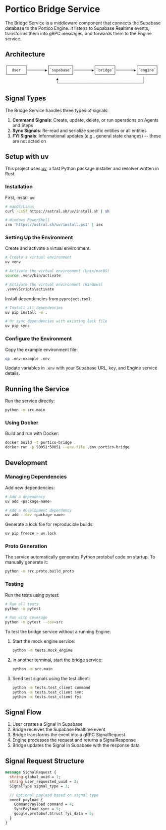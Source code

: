 # Portico Bridge Service

The Bridge Service is a middleware component that connects the Supabase database to the Portico Engine. It listens to Supabase Realtime events, transforms them into gRPC messages, and forwards them to the Engine service.

## Architecture

```
┌────────┐         ┌──────────┐         ┌────────┐         ┌────────┐
│  User  │────────▶│`supabase`│────────▶│`bridge`│────────▶│`engine`│
└────────┘         └──────────┘         └────────┘         └────────┘
                       ▲                                      │
                       └──────────────────────────────────────┘
```

## Signal Types

The Bridge Service handles three types of signals:

1. **Command Signals**: Create, update, delete, or run operations on Agents and Steps
2. **Sync Signals**: Re-read and serialize specific entities or all entities
3. **FYI Signals**: Informational updates (e.g., general state changes) -- these are not acted on

## Setup with uv

This project uses [uv](https://github.com/astral-sh/uv), a fast Python package installer and resolver written in Rust.

### Installation

First, install `uv`:

```bash
# macOS/Linux
curl -LsSf https://astral.sh/uv/install.sh | sh

# Windows PowerShell
irm 'https://astral.sh/uv/install.ps1' | iex
```

### Setting Up the Environment

Create and activate a virtual environment:

```bash
# Create a virtual environment
uv venv

# Activate the virtual environment (Unix/macOS)
source .venv/bin/activate

# Activate the virtual environment (Windows)
.venv\Scripts\activate
```

Install dependencies from `pyproject.toml`:

```bash
# Install all dependencies
uv pip install -e .

# Or sync dependencies with existing lock file
uv pip sync
```

### Configure the Environment

Copy the example environment file:

```bash
cp .env-example .env
```

Update variables in `.env` with your Supabase URL, key, and Engine service details.

## Running the Service

Run the service directly:

```bash
python -m src.main
```

### Using Docker

Build and run with Docker:

```bash
docker build -t portico-bridge .
docker run -p 50051:50051 --env-file .env portico-bridge
```

## Development

### Managing Dependencies

Add new dependencies:

```bash
# Add a dependency
uv add <package-name>

# Add a development dependency
uv add --dev <package-name>
```

Generate a lock file for reproducible builds:

```bash
uv pip freeze > uv.lock
```

### Proto Generation

The service automatically generates Python protobuf code on startup. To manually generate it:

```bash
python -m src.proto.build_proto
```

### Testing

Run the tests using pytest:

```bash
# Run all tests
python -m pytest

# Run with coverage
python -m pytest --cov=src
```

To test the bridge service without a running Engine:

1. Start the mock engine service:
   ```bash
   python -m tests.mock_engine
   ```

2. In another terminal, start the bridge service:
   ```bash
   python -m src.main
   ```

3. Send test signals using the test client:
   ```bash
   python -m tests.test_client command
   python -m tests.test_client sync
   python -m tests.test_client fyi
   ```

## Signal Flow

1. User creates a Signal in Supabase
2. Bridge receives the Supabase Realtime event
3. Bridge transforms the event into a gRPC SignalRequest
4. Engine processes the request and returns a SignalResponse
5. Bridge updates the Signal in Supabase with the response data

## Signal Request Structure

```proto
message SignalRequest {
  string global_uuid = 1;
  string user_requested_uuid = 2;
  SignalType signal_type = 3;

  // Optional payload based on signal type
  oneof payload {
    CommandPayload command = 4;
    SyncPayload sync = 5;
    google.protobuf.Struct fyi_data = 6;
  }
}
```
